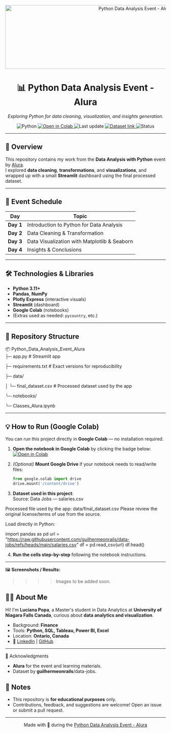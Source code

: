 <!-- Banner -->
<p align="center">
  <img src="https://i.imgur.com/S8Wrwhe.png" alt="Python Data Analysis Event - Alura" width="800" height="200">
</p>

<h1 align="center">📊 Python Data Analysis Event - Alura</h1>

<p align="center">
  <em>Exploring Python for data cleaning, visualization, and insights generation.</em>
</p>

<!-- Badges -->
<p align="center">
  <img src="https://img.shields.io/badge/Python-3.x-blue?logo=python&logoColor=white" alt="Python">
  
  <a href="https://colab.research.google.com/github/lucianapopa/Python_Data_Analysis_Event_Alura/blob/main/notebooks/Class_01_Data_Analysis_Alura.ipynb">
    <img src="https://img.shields.io/badge/Open%20in-Colab-orange?logo=googlecolab&logoColor=white" alt="Open in Colab">
  </a>
  
  <img src="https://img.shields.io/github/last-commit/lucianapopa/Python_Data_Analysis_Event_Alura?label=Last%20update&color=brightgreen" alt="Last update">
  
  <a href="https://raw.githubusercontent.com/guilhermeonrails/data-jobs/refs/heads/main/salaries.csv">
    <img src="https://img.shields.io/badge/Dataset-salaries.csv-brightgreen" alt="Dataset link">
  </a>
  
  <img src="https://img.shields.io/badge/Status-In%20Progress-yellow" alt="Status">
</p>


---

## 🚀 Overview
This repository contains my work from the **Data Analysis with Python** event by [Alura](https://www.alura.com.br/).  
I explored **data cleaning**, **transformations**, and **visualizations**, and wrapped up with a small **Streamlit** dashboard using the final processed dataset.

---

## 📅 Event Schedule
| Day | Topic |
|-----|-------|
| **Day 1** | Introduction to Python for Data Analysis |
| **Day 2** | Data Cleaning & Transformation |
| **Day 3** | Data Visualization with Matplotlib & Seaborn |
| **Day 4** | Insights & Conclusions |

---

## 🛠 Technologies & Libraries
- **Python 3.11+**
- **Pandas**, **NumPy**
- **Plotly Express** (interactive visuals)
- **Streamlit** (dashboard)
- **Google Colab** (notebooks)
- (Extras used as needed: `pycountry`, etc.)

---

## 📂 Repository Structure
📦 Python_Data_Analysis_Event_Alura  
├─ app.py # Streamlit app

├─ requirements.txt # Exact versions for reproducibility

├─ data/

│ └─ final_dataset.csv # Processed dataset used by the app

└─ notebooks/

└─ Classes_Alura.ipynb

---

## 💡 How to Run (Google Colab)

You can run this project directly in **Google Colab** — no installation required.

1. **Open the notebook in Google Colab** by clicking the badge below:  
   [![Open in Colab](https://colab.research.google.com/assets/colab-badge.svg)](PASTE_YOUR_NOTEBOOK_LINK_HERE)

2. *(Optional)* **Mount Google Drive** if your notebook needs to read/write files:  
   ```python
   from google.colab import drive
   drive.mount('/content/drive')
   ```

3. **Dataset used in this project**:  
Source: Data Jobs — salaries.csv

Processed file used by the app: data/final_dataset.csv
Please review the original license/terms of use from the source.

Load directly in Python:

import pandas as pd
url = "https://raw.githubusercontent.com/guilhermeonrails/data-jobs/refs/heads/main/salaries.csv"
df = pd.read_csv(url)
df.head()

4. **Run the cells step-by-step** following the notebook instructions.

---

🖼 **Screenshots / Results:**

>>>> Images to be added soon.

## 👩‍💻 About Me
Hi! I'm **Luciana Popa**, a Master's student in Data Analytics at **University of Niagara Falls Canada**, curious about **data analytics and visualization**.  
- Background: **Finance**
- Tools: **Python, SQL, Tableau, Power BI, Excel**
- Location: **Ontario, Canada**
- 🔗 [LinkedIn](https://www.linkedin.com/in/luciana-popa/) | [GitHub](https://github.com/lucianapopa)

---

🙏 Acknowledgments
- **Alura** for the event and learning materials.
- Dataset by **guilhermeonrails**/data-jobs.

## 📌 Notes
- This repository is **for educational purposes** only.
- Contributions, feedback, and suggestions are welcome! Open an issue or submit a pull request.

---

<p align="center">
  Made with 💙 during the <a href="https://www.alura.com.br/imersao-dados-python">Python Data Analysis Event - Alura</a>
</p>
